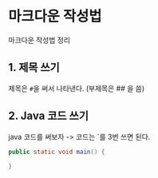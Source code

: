 # 마크다운 작성법

마크다운 작성법 정리



## 1. 제목 쓰기

제목은 `#`을 써서 나타낸다. (부제목은 ## 을 씀)

## 2. Java 코드 쓰기

java 코드를 써보자 -> 코드는 `를 3번 쓰면 된다.

```java
public static void main() {
    
}


```



